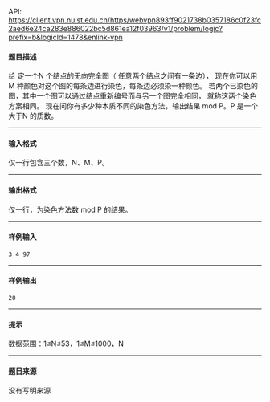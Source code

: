 API: https://client.vpn.nuist.edu.cn/https/webvpn893ff9021738b0357186c0f23fc2aed6e24ca283e886022bc5d861ea12f03963/v1/problem/logic?prefix=b&logicId=1478&enlink-vpn

#### 题目描述

给 定一个N 个结点的无向完全图（ 任意两个结点之间有一条边）， 现在你可以用 M 种颜色对这个图的每条边进行染色，每条边必须染一种颜色。 若两个已染色的图，其中一个图可以通过结点重新编号而与另一个图完全相同， 就称这两个染色方案相同。 现在问你有多少种本质不同的染色方法，输出结果 mod P。P 是一个大于N 的质数。

---

#### 输入格式

仅一行包含三个数，N、M、P。

---

#### 输出格式

仅一行，为染色方法数 mod P 的结果。

---

#### 样例输入
```
3 4 97

```

---

#### 样例输出
```
20
```

---

#### 提示

数据范围：1≤N≤53，1≤M≤1000，N

---

#### 题目来源

没有写明来源